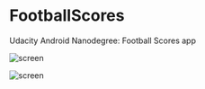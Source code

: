 # FootballScores
Udacity Android Nanodegree: Football Scores app

![screen](https://raw.github.com/jreyes/UdacitySuperDuo/master/FootballScores/art/device-2015-08-28-201155.png)

![screen](https://raw.github.com/jreyes/UdacitySuperDuo/master/FootballScores/art/device-2015-08-28-201019.png)
